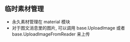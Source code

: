 ## 临时素材管理

* 永久素材管理在 material 模块
* 对于图文消息里的图片, 可以调用 base.UploadImage 或者 base.UploadImageFromReader 来上传